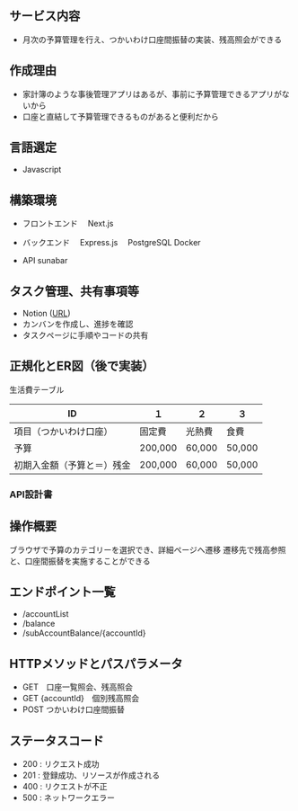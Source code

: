 ## サービス内容

- 月次の予算管理を行え、つかいわけ口座間振替の実装、残高照会ができる

## 作成理由

- 家計簿のような事後管理アプリはあるが、事前に予算管理できるアプリがないから
- 口座と直結して予算管理できるものがあると便利だから

## 言語選定

- Javascript

## 構築環境

- フロントエンド
　Next.js

- バックエンド
　Express.js
　PostgreSQL
  Docker

- API 
  sunabar


## タスク管理、共有事項等

- Notion ([URL](https://capable-desert-50c.notion.site/B-0fe3ea17b6344a2b81a805c88cd58e32))
- カンバンを作成し、進捗を確認
- タスクページに手順やコードの共有

## 正規化とER図（後で実装）

生活費テーブル

| ID | １ | ２ | ３ |
| --- | --- | --- | --- |
| 項目（つかいわけ口座） | 固定費 | 光熱費 | 食費 |
| 予算 | 200,000 | 60,000 | 50,000 |
| 初期入金額（予算と＝）残金 | 200,000 | 60,000 | 50,000 |

### API設計書

## 操作概要
ブラウザで予算のカテゴリーを選択でき、詳細ページへ遷移
遷移先で残高参照と、口座間振替を実施することができる

## エンドポイント一覧
- /accountList
- /balance
- /subAccountBalance/{accountId}

## HTTPメソッドとパスパラメータ

- GET　口座一覧照会、残高照会
- GET {accountId}　個別残高照会
- POST つかいわけ口座間振替

## ステータスコード

- 200 : リクエスト成功
- 201 : 登録成功、リソースが作成される
- 400 : リクエストが不正
- 500 : ネットワークエラー

